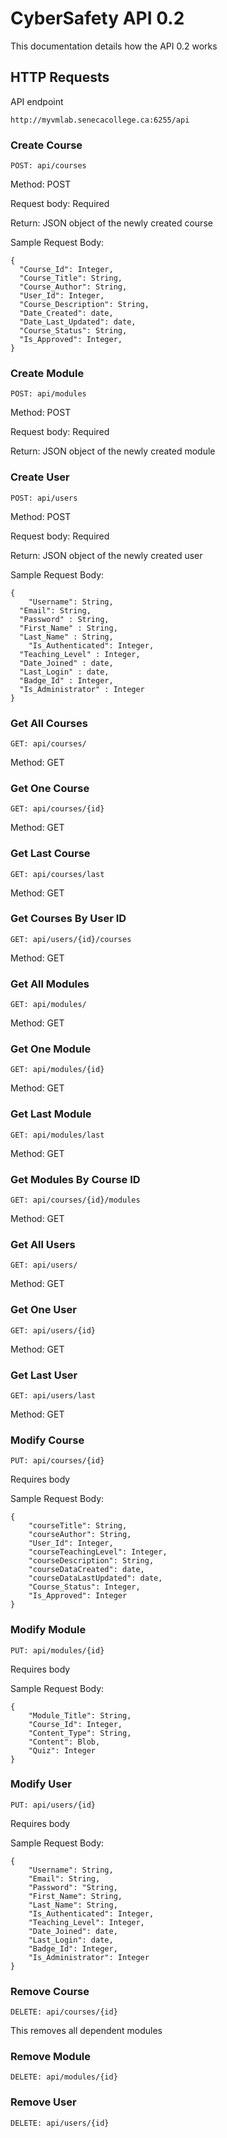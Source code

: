 # CyberSafety API 0.2

This documentation details how the API 0.2 works

## HTTP Requests

API endpoint

```
http://myvmlab.senecacollege.ca:6255/api
```

### Create Course

```
POST: api/courses
```
Method: POST

Request body: Required

Return: JSON object of the newly created course

Sample Request Body:

```
{
  "Course_Id": Integer,
  "Course_Title": String,
  "Course_Author": String,
  "User_Id": Integer,
  "Course_Description": String,
  "Date_Created": date,
  "Date_Last_Updated": date,
  "Course_Status": String,
  "Is_Approved": Integer,
}
```

### Create Module

```
POST: api/modules
```
Method: POST

Request body: Required

Return: JSON object of the newly created module

### Create User

```
POST: api/users
```
Method: POST

Request body: Required

Return: JSON object of the newly created user

Sample Request Body:

```
{
	"Username": String,
  "Email": String,
  "Password" : String,
  "First_Name" : String,
  "Last_Name" : String,
	"Is_Authenticated": Integer,
  "Teaching_Level" : Integer,
  "Date_Joined" : date,
  "Last_Login" : date,
  "Badge_Id" : Integer,
  "Is_Administrator" : Integer
}
```

### Get All Courses

```
GET: api/courses/
```
Method: GET

### Get One Course

```
GET: api/courses/{id}
```
Method: GET

### Get Last Course

```
GET: api/courses/last
```
Method: GET

### Get Courses By User ID

```
GET: api/users/{id}/courses
```
Method: GET


### Get All Modules

```
GET: api/modules/
```
Method: GET

### Get One Module

```
GET: api/modules/{id}
```
Method: GET

### Get Last Module

```
GET: api/modules/last
```
Method: GET

### Get Modules By Course ID

```
GET: api/courses/{id}/modules
```
Method: GET

### Get All Users

```
GET: api/users/
```
Method: GET

### Get One User

```
GET: api/users/{id}
```
Method: GET

### Get Last User

```
GET: api/users/last
```
Method: GET

### Modify Course

```
PUT: api/courses/{id}
```

Requires body

Sample Request Body:

```
{
    "courseTitle": String,
    "courseAuthor": String,
    "User_Id": Integer,
    "courseTeachingLevel": Integer,
    "courseDescription": String,
    "courseDataCreated": date,
    "courseDataLastUpdated": date,
    "Course_Status": Integer,
    "Is_Approved": Integer
}
```

### Modify Module

```
PUT: api/modules/{id}
```

Requires body

Sample Request Body:

```
{
    "Module_Title": String,
    "Course_Id": Integer,
    "Content_Type": String,
    "Content": Blob,
    "Quiz": Integer
}
```

### Modify User

```
PUT: api/users/{id}
```
Requires body

Sample Request Body:

```
{
    "Username": String,
    "Email": String,
    "Password": "String,
    "First_Name": String,
    "Last_Name": String,
    "Is_Authenticated": Integer,
    "Teaching_Level": Integer,
    "Date_Joined": date,
    "Last_Login": date,
    "Badge_Id": Integer,
    "Is_Administrator": Integer
}
```

### Remove Course

```
DELETE: api/courses/{id}
```
This removes all dependent modules

### Remove Module

```
DELETE: api/modules/{id}
```
### Remove User

```
DELETE: api/users/{id}
```
